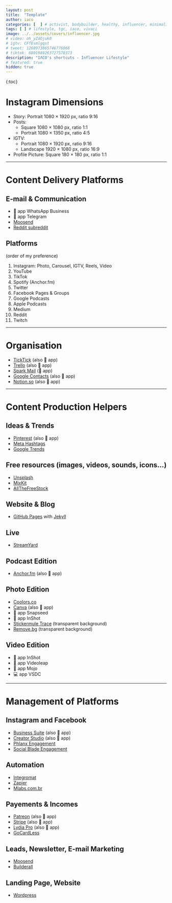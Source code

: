 ```yaml
---
layout: post
title:  "Template"
author: iaco
categories: [  ] # activist, bodybuilder, healthy, influencer, minimalist, sporty, vegan, volunteer
tags: [ ] # lifestyle, tgc, iaco, vivaci
image: ../../assets/covers/influencer.jpg
# video: oh_yZdOjuk0
# igtv: CFfEsmlgqst
# tweet: 1268973865746776068
# tiktok: 6801989263727578373
description: "IΛCO's shortcuts - Influencer Lifestyle"
# featured: true
hidden: true
---
```


{:toc}

# Instagram Dimensions

- Story: Portrait 1080 &times; 1920 px, ratio 9:16
- Posts:
  - Square 1080 &times; 1080 px, ratio 1:1
  - Portrait 1080 &times; 1350 px, ratio 4:5
- IGTV:
  - Portrait 1080 &times; 1920 px, ratio 9:16
  - Landscape 1920 &times; 1080 px, ratio 16:9
- Profile Picture: Square 180 &times; 180 px, ratio 1:1

---

# Content Delivery Platforms

## E-mail & Communication
- 📱 app WhatsApp Business
- 📱 app Telegram
- <a target="_blank" href="https://moosend.com">Moosend</a>
- <a target="_blank" href="https://reddit.com">Reddit subreddit</a>

## Platforms
(order of my preference)
1. Instagram: Photo, Carousel, IGTV, Reels, Video
1. YouTube
1. TikTok
1. Spotify (Anchor.fm)
1. Twitter
1. Facebook Pages & Groups
1. Google Podcasts
1. Apple Podcasts
1. Medium
1. Reddit
1. Twitch

---

# Organisation

- <a target="_blank" href="https://ticktick.com">TickTick</a> (also 📱 app)
- <a target="_blank" href="https://trello.com">Trello</a> (also 📱 app)
- <a target="_blank" href="https://sparkmailapp.com">Spark Mail</a> (📱 app)
- <a target="_blank" href="http://contacts.google.com">Google Contacts</a> (also 📱 app)
- <a target="_blank" href="https://www.notion.so">Notion.so</a> (also 📱 app)

---

# Content Production Helpers

## Ideas & Trends
- <a target="_blank" href="https://pinterest.com">Pinterest</a> (also 📱 app)
- <a target="_blank" href="https://metahashtags.com">Meta Hashtags</a>
- <a target="_blank" href="https://trends.google.com/trends/?geo=FR">Google Trends</a>

## Free resources (images, videos, sounds, icons...)
- <a target="_blank" href="https://unsplash.com">Unsplash</a>
- <a target="_blank" href="https://mixkit.co">MixKit</a>
- <a target="_blank" href="https://allthefreestock.com">AllTheFreeStock</a>

## Website & Blog
- <a target="_blank" href="https://pages.github.com">GitHub Pages</a> with <a target="_blank" href="https://jekyllrb.com">Jekyll</a>

## Live
- <a target="_blank" href="https://streamyard.com">StreamYard</a>

## Podcast Edition
- <a target="_blank" href="https://anchor.fm/">Anchor.fm</a> (also 📱 app)

## Photo Edition
- <a target="_blank" href="https://coolors.co">Coolors.co</a>
- <a target="_blank" href="https://canva.com">Canva</a> (also 📱 app)
- 📱 app Snapseed
- 📱 app InShot
- <a target="_blank" href="https://www.stickermule.com/trace">Stickermule Trace</a> (transparent background)
- <a target="_blank" href="https://www.remove.bg">Remove.bg</a> (transparent background)

## Video Edition
- 📱 app InShot
- 📱 app Videoleap
- 📱 app Mojo
- 💻 app VSDC

---

# Management of Platforms

## Instagram and Facebook
- <a target="_blank" href="https://business.facebook.com">Business Suite</a> (also 📱 app)
- <a target="_blank" href="https://business.facebook.com/creatorstudio">Creator Studio</a> (also 📱 app)
- <a target="_blank" href="https://phlanx.com/engagement-calculator">Phlanx Engagement</a>
- <a target="_blank" href="https://socialblade.com/instagram/user/iaco.me">Social Blade Engagement</a>

## Automation
- <a target="_blank" href="https://www.integromat.com">Integromat</a>
- <a target="_blank" href="https://zapier.com">Zapier</a>
- <a target="_blank" href="https://mlabs.com.br">Mlabs.com.br</a>

## Payements & Incomes
- <a target="_blank" href="https://www.patreon.com">Patreon</a> (also 📱 app)
- <a target="_blank" href="https://stripe.com">Stripe</a> (also 📱 app)
- <a target="_blank" href="https://lydia-app.com/pro">Lydia Pro</a> (also 📱 app)
- <a target="_blank" href="https://gocardless.com">GoCardLess</a>

## Leads, Newsletter, E-mail Marketing
- <a target="_blank" href="https://moosend.com">Moosend</a>
- <a target="_blank" href="https://builderall.com">Builderall</a>

## Landing Page, Website
- <a target="_blank" href="https://wordpress.com">Wordpress</a>
